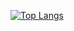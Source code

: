 [![Top Langs](https://github-readme-stats.vercel.app/api/top-langs/?username=tmo-taka
)](https://github.com/anuraghazra/github-readme-stats)
